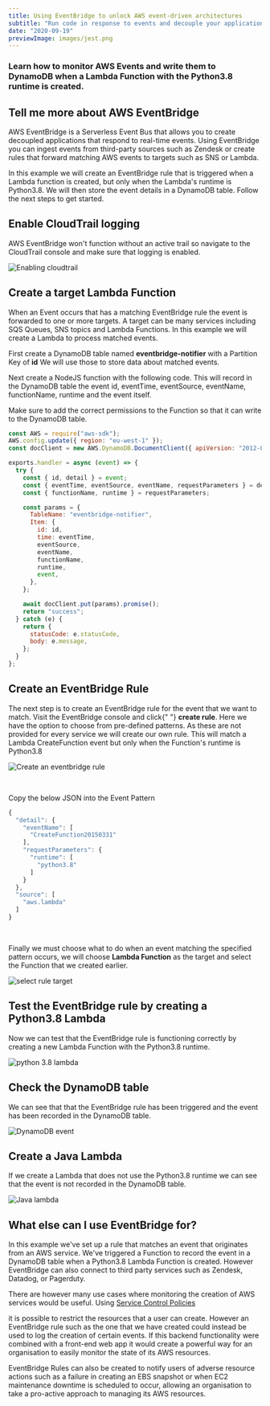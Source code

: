 ```yaml
---
title: Using EventBridge to unlock AWS event-driven architectures
subtitle: "Run code in response to events and decouple your applications"
date: "2020-09-19"
previewImage: images/jest.png
---
```


### Learn how to monitor AWS Events and write them to DynamoDB when a Lambda Function with the Python3.8 runtime is created.

&NewLine;

## Tell me more about AWS EventBridge

AWS EventBridge is a Serverless Event Bus that allows you to
create decoupled applications that respond to real-time events.
Using EventBridge you can ingest events from third-party sources
such as Zendesk or create rules that forward matching AWS events
to targets such as SNS or Lambda.

In this example we will create an EventBridge rule that is
triggered when a Lambda function is created, but only when the
Lambda's runtime is Python3.8. We will then store the event
details in a DynamoDB table. Follow the next steps to get
started.

## Enable CloudTrail logging

AWS EventBridge won't function without an active trail so
navigate to the CloudTrail console and make sure that logging is
enabled.

<img src="/images/eventbridge/cloudtrail.png" alt="Enabling cloudtrail"
style="max-width:600px"/>

## Create a target Lambda Function

When an Event occurs that has a matching EventBridge rule the
event is forwarded to one or more targets. A target can be many
services including SQS Queues, SNS topics and Lambda Functions.
In this example we will create a Lambda to process matched
events.

First create a DynamoDB table named
**eventbridge-notifier** with a Partition Key of
**id** We will use those to store data about matched
events.

Next create a NodeJS function with the following code. This will
record in the DynamoDB table the event id, eventTime,
eventSource, eventName, functionName, runtime and the event
itself.

Make sure to add the correct permissions to the Function so that
it can write to the DynamoDB table.

```javascript
const AWS = require("aws-sdk");
AWS.config.update({ region: "eu-west-1" });
const docClient = new AWS.DynamoDB.DocumentClient({ apiVersion: "2012-08-10" });

exports.handler = async (event) => {
  try {
    const { id, detail } = event;
    const { eventTime, eventSource, eventName, requestParameters } = detail;
    const { functionName, runtime } = requestParameters;

    const params = {
      TableName: "eventbridge-notifier",
      Item: {
        id: id,
        time: eventTime,
        eventSource,
        eventName,
        functionName,
        runtime,
        event,
      },
    };

    await docClient.put(params).promise();
    return "success";
  } catch (e) {
    return {
      statusCode: e.statusCode,
      body: e.message,
    };
  }
};
```

## Create an EventBridge Rule

The next step is to create an EventBridge rule for the event
that we want to match. Visit the EventBridge console and click{" "}
<b>create rule</b>. Here we have the option to choose from
pre-defined patterns. As these are not provided for every
service we will create our own rule. This will match a Lambda
CreateFunction event but only when the Function's runtime is
Python3.8

<img src="/images/eventbridge/rule.png" alt="Create an eventbridge rule"
style="max-width:700px"/>

<br>

Copy the below JSON into the Event Pattern

```javascript
{
  "detail": {
    "eventName": [
      "CreateFunction20150331"
    ],
    "requestParameters": {
      "runtime": [
        "python3.8"
      ]
    }
  },
  "source": [
    "aws.lambda"
  ]
}
```

<br>

Finally we must choose what to do when an event matching the
specified pattern occurs, we will choose **Lambda Function**
as the target and select the Function that we created earlier.

<img src="/images/eventbridge/selecttarget.png" alt="select rule target"
style="max-width:600px"/>

## Test the EventBridge rule by creating a Python3.8 Lambda

Now we can test that the EventBridge rule is functioning
correctly by creating a new Lambda Function with the Python3.8
runtime.

![python 3.8 lambda](/images/eventbridge/testfunction.png)

## Check the DynamoDB table

We can see that that the EventBridge rule has been triggered and
the event has been recorded in the DynamoDB table.

![DynamoDB event](/images/eventbridge/dynamoevent.png)

## Create a Java Lambda

If we create a Lambda that does not use the Python3.8 runtime we
can see that the event is not recorded in the DynamoDB table.

![Java lambda](/images/eventbridge/javafunction.png)

## What else can I use EventBridge for?

In this example we've set up a rule that matches an event that
originates from an AWS service. We've triggered a Function to
record the event in a DynamoDB table when a Python3.8 Lambda
Function is created. However EventBridge can also connect to
third party services such as Zendesk, Datadog, or Pagerduty.

There are however many use cases where monitoring the creation
of AWS services would be useful. Using
[Service Control Policies](https://docs.aws.amazon.com/organizations/latest/userguide/orgs_manage_policies_scps.html)

it is possible to restrict the resources that a user can create.
However an EventBridge rule such as the one that we have created
could instead be used to log the creation of certain events. If
this backend functionality were combined with a front-end web
app it would create a powerful way for an organisation to easily
monitor the state of its AWS resources.

EventBridge Rules can also be created to notify users of adverse
resource actions such as a failure in creating an EBS snapshot
or when EC2 maintenance downtime is scheduled to occur, allowing
an organisation to take a pro-active approach to managing its
AWS resources.

